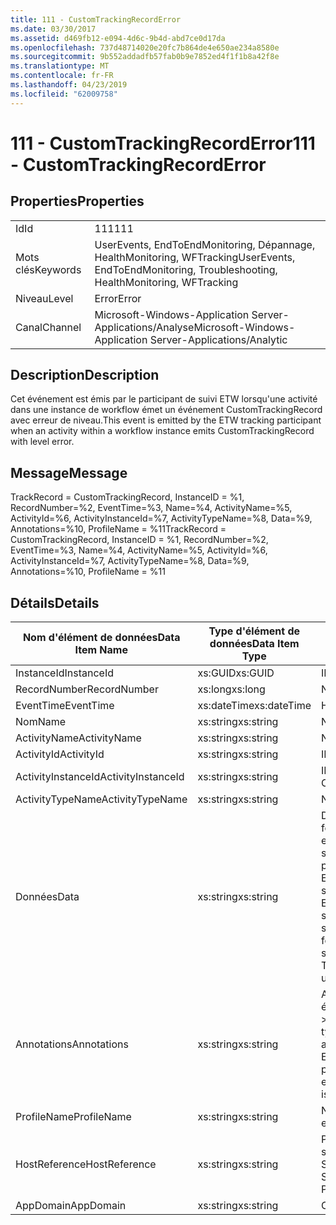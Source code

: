 ```yaml
---
title: 111 - CustomTrackingRecordError
ms.date: 03/30/2017
ms.assetid: d469fb12-e094-4d6c-9b4d-abd7ce0d17da
ms.openlocfilehash: 737d48714020e20fc7b864de4e650ae234a8580e
ms.sourcegitcommit: 9b552addadfb57fab0b9e7852ed4f1f1b8a42f8e
ms.translationtype: MT
ms.contentlocale: fr-FR
ms.lasthandoff: 04/23/2019
ms.locfileid: "62009758"
---
```

# <a name="111---customtrackingrecorderror"></a><span data-ttu-id="4fb4b-102">111 - CustomTrackingRecordError</span><span class="sxs-lookup"><span data-stu-id="4fb4b-102">111 - CustomTrackingRecordError</span></span>
## <a name="properties"></a><span data-ttu-id="4fb4b-103">Properties</span><span class="sxs-lookup"><span data-stu-id="4fb4b-103">Properties</span></span>  
  
|||  
|-|-|  
|<span data-ttu-id="4fb4b-104">Id</span><span class="sxs-lookup"><span data-stu-id="4fb4b-104">Id</span></span>|<span data-ttu-id="4fb4b-105">111</span><span class="sxs-lookup"><span data-stu-id="4fb4b-105">111</span></span>|  
|<span data-ttu-id="4fb4b-106">Mots clés</span><span class="sxs-lookup"><span data-stu-id="4fb4b-106">Keywords</span></span>|<span data-ttu-id="4fb4b-107">UserEvents, EndToEndMonitoring, Dépannage, HealthMonitoring, WFTracking</span><span class="sxs-lookup"><span data-stu-id="4fb4b-107">UserEvents, EndToEndMonitoring, Troubleshooting, HealthMonitoring, WFTracking</span></span>|  
|<span data-ttu-id="4fb4b-108">Niveau</span><span class="sxs-lookup"><span data-stu-id="4fb4b-108">Level</span></span>|<span data-ttu-id="4fb4b-109">Error</span><span class="sxs-lookup"><span data-stu-id="4fb4b-109">Error</span></span>|  
|<span data-ttu-id="4fb4b-110">Canal</span><span class="sxs-lookup"><span data-stu-id="4fb4b-110">Channel</span></span>|<span data-ttu-id="4fb4b-111">Microsoft-Windows-Application Server-Applications/Analyse</span><span class="sxs-lookup"><span data-stu-id="4fb4b-111">Microsoft-Windows-Application Server-Applications/Analytic</span></span>|  
  
## <a name="description"></a><span data-ttu-id="4fb4b-112">Description</span><span class="sxs-lookup"><span data-stu-id="4fb4b-112">Description</span></span>  
 <span data-ttu-id="4fb4b-113">Cet événement est émis par le participant de suivi ETW lorsqu'une activité dans une instance de workflow émet un événement CustomTrackingRecord avec erreur de niveau.</span><span class="sxs-lookup"><span data-stu-id="4fb4b-113">This event is emitted by the ETW tracking participant when an activity within a workflow instance emits CustomTrackingRecord with level error.</span></span>  
  
## <a name="message"></a><span data-ttu-id="4fb4b-114">Message</span><span class="sxs-lookup"><span data-stu-id="4fb4b-114">Message</span></span>  
 <span data-ttu-id="4fb4b-115">TrackRecord = CustomTrackingRecord, InstanceID = %1, RecordNumber=%2, EventTime=%3, Name=%4, ActivityName=%5, ActivityId=%6, ActivityInstanceId=%7, ActivityTypeName=%8, Data=%9, Annotations=%10, ProfileName = %11</span><span class="sxs-lookup"><span data-stu-id="4fb4b-115">TrackRecord = CustomTrackingRecord, InstanceID = %1, RecordNumber=%2, EventTime=%3, Name=%4, ActivityName=%5, ActivityId=%6, ActivityInstanceId=%7, ActivityTypeName=%8, Data=%9, Annotations=%10, ProfileName = %11</span></span>  
  
## <a name="details"></a><span data-ttu-id="4fb4b-116">Détails</span><span class="sxs-lookup"><span data-stu-id="4fb4b-116">Details</span></span>  
  
|<span data-ttu-id="4fb4b-117">Nom d'élément de données</span><span class="sxs-lookup"><span data-stu-id="4fb4b-117">Data Item Name</span></span>|<span data-ttu-id="4fb4b-118">Type d'élément de données</span><span class="sxs-lookup"><span data-stu-id="4fb4b-118">Data Item Type</span></span>|<span data-ttu-id="4fb4b-119">Description</span><span class="sxs-lookup"><span data-stu-id="4fb4b-119">Description</span></span>|  
|--------------------|--------------------|-----------------|  
|<span data-ttu-id="4fb4b-120">InstanceId</span><span class="sxs-lookup"><span data-stu-id="4fb4b-120">InstanceId</span></span>|<span data-ttu-id="4fb4b-121">xs:GUID</span><span class="sxs-lookup"><span data-stu-id="4fb4b-121">xs:GUID</span></span>|<span data-ttu-id="4fb4b-122">ID d'instance pour le workflow</span><span class="sxs-lookup"><span data-stu-id="4fb4b-122">The instance id for the workflow</span></span>|  
|<span data-ttu-id="4fb4b-123">RecordNumber</span><span class="sxs-lookup"><span data-stu-id="4fb4b-123">RecordNumber</span></span>|<span data-ttu-id="4fb4b-124">xs:long</span><span class="sxs-lookup"><span data-stu-id="4fb4b-124">xs:long</span></span>|<span data-ttu-id="4fb4b-125">Numéro de séquence de l'enregistrement émis.</span><span class="sxs-lookup"><span data-stu-id="4fb4b-125">The sequence number of the emitted record</span></span>|  
|<span data-ttu-id="4fb4b-126">EventTime</span><span class="sxs-lookup"><span data-stu-id="4fb4b-126">EventTime</span></span>|<span data-ttu-id="4fb4b-127">xs:dateTime</span><span class="sxs-lookup"><span data-stu-id="4fb4b-127">xs:dateTime</span></span>|<span data-ttu-id="4fb4b-128">Heure au format UTC à laquelle l'événement a été émis</span><span class="sxs-lookup"><span data-stu-id="4fb4b-128">The time in UTC when the event was emitted</span></span>|  
|<span data-ttu-id="4fb4b-129">Nom</span><span class="sxs-lookup"><span data-stu-id="4fb4b-129">Name</span></span>|<span data-ttu-id="4fb4b-130">xs:string</span><span class="sxs-lookup"><span data-stu-id="4fb4b-130">xs:string</span></span>|<span data-ttu-id="4fb4b-131">Nom de l'événement CustomTrackingRecord</span><span class="sxs-lookup"><span data-stu-id="4fb4b-131">The name of the CustomTrackingRecord</span></span>|  
|<span data-ttu-id="4fb4b-132">ActivityName</span><span class="sxs-lookup"><span data-stu-id="4fb4b-132">ActivityName</span></span>|<span data-ttu-id="4fb4b-133">xs:string</span><span class="sxs-lookup"><span data-stu-id="4fb4b-133">xs:string</span></span>|<span data-ttu-id="4fb4b-134">Nom de l'activité qui a émis l'événement CustomTrackingRecord</span><span class="sxs-lookup"><span data-stu-id="4fb4b-134">The name of the activity that emitted the CustomTrackingRecord</span></span>|  
|<span data-ttu-id="4fb4b-135">ActivityId</span><span class="sxs-lookup"><span data-stu-id="4fb4b-135">ActivityId</span></span>|<span data-ttu-id="4fb4b-136">xs:string</span><span class="sxs-lookup"><span data-stu-id="4fb4b-136">xs:string</span></span>|<span data-ttu-id="4fb4b-137">ID de l'activité qui a émis l'événement CustomTrackingRecord</span><span class="sxs-lookup"><span data-stu-id="4fb4b-137">The id of the activity that emitted the CustomTrackingRecord</span></span>|  
|<span data-ttu-id="4fb4b-138">ActivityInstanceId</span><span class="sxs-lookup"><span data-stu-id="4fb4b-138">ActivityInstanceId</span></span>|<span data-ttu-id="4fb4b-139">xs:string</span><span class="sxs-lookup"><span data-stu-id="4fb4b-139">xs:string</span></span>|<span data-ttu-id="4fb4b-140">ID d'instance de l'activité qui a émis l'événement CustomTrackingRecord</span><span class="sxs-lookup"><span data-stu-id="4fb4b-140">The instance id of the activity that emitted the CustomTrackingRecord</span></span>|  
|<span data-ttu-id="4fb4b-141">ActivityTypeName</span><span class="sxs-lookup"><span data-stu-id="4fb4b-141">ActivityTypeName</span></span>|<span data-ttu-id="4fb4b-142">xs:string</span><span class="sxs-lookup"><span data-stu-id="4fb4b-142">xs:string</span></span>|<span data-ttu-id="4fb4b-143">Nom de l'activité qui a émis l'événement CustomTrackingRecord</span><span class="sxs-lookup"><span data-stu-id="4fb4b-143">The name of the activity that emitted the CustomTrackingRecord</span></span>|  
|<span data-ttu-id="4fb4b-144">Données</span><span class="sxs-lookup"><span data-stu-id="4fb4b-144">Data</span></span>|<span data-ttu-id="4fb4b-145">xs:string</span><span class="sxs-lookup"><span data-stu-id="4fb4b-145">xs:string</span></span>|<span data-ttu-id="4fb4b-146">Données suivies avec cet événement.</span><span class="sxs-lookup"><span data-stu-id="4fb4b-146">The data that was tracked with this event.</span></span>  <span data-ttu-id="4fb4b-147">Les valeurs sont stockées dans un élément xml au format \<éléments >\< nom de l’élément = « dataName » type = "> dataValue\</élément > \< /éléments >.</span><span class="sxs-lookup"><span data-stu-id="4fb4b-147">The values are stored in an xml element in the format \<items>\< item  name = "dataName" type="System.String">dataValue\</item>\</items>.</span></span>  <span data-ttu-id="4fb4b-148">Si aucune donnée n’a été suivie, la chaîne contient \<éléments / >.</span><span class="sxs-lookup"><span data-stu-id="4fb4b-148">If no data was tracked then the string contains \<items/>.</span></span> <span data-ttu-id="4fb4b-149">La taille d'événement ETW est limitée par la taille de la mémoire tampon ETW ou par la charge utile maximale pour un événement ETW.</span><span class="sxs-lookup"><span data-stu-id="4fb4b-149">The ETW event size is limited by the ETW buffer size or the max payload for an ETW event.</span></span> <span data-ttu-id="4fb4b-150">Si la taille de l’événement dépasse les limites ETW, l’événement est tronqué en supprimant les annotations et en remplaçant la valeur de données avec \<éléments >... \</Items >.</span><span class="sxs-lookup"><span data-stu-id="4fb4b-150">If the size of the event exceeds the ETW limits, then the event is truncated by dropping the annotations and replacing the data value with \<items>...\</items>.</span></span>  <span data-ttu-id="4fb4b-151">Les types suivants sont stockés en tant que valeur telle que retournée par ToString(); string,char,bool,int,short,long,uint,ushort,ulong,System.Single,float,double,System.Guid,System.DateTimeOffset,System.DateTime.</span><span class="sxs-lookup"><span data-stu-id="4fb4b-151">The following types are stored as their value as returned by ToString(); string,char,bool,int,short,long,uint,ushort,ulong,System.Single,float,double,System.Guid,System.DateTimeOffset,System.DateTime.</span></span>  <span data-ttu-id="4fb4b-152">Tous les autres types sont sérialisés à l'aide de System.Runtime.Serialization.NetDataContractSerializer.</span><span class="sxs-lookup"><span data-stu-id="4fb4b-152">All other types are serialized using System.Runtime.Serialization.NetDataContractSerializer.</span></span>|  
|<span data-ttu-id="4fb4b-153">Annotations</span><span class="sxs-lookup"><span data-stu-id="4fb4b-153">Annotations</span></span>|<span data-ttu-id="4fb4b-154">xs:string</span><span class="sxs-lookup"><span data-stu-id="4fb4b-154">xs:string</span></span>|<span data-ttu-id="4fb4b-155">Annotations ayant été ajoutées à cet événement.</span><span class="sxs-lookup"><span data-stu-id="4fb4b-155">The annotations that were added to this event.</span></span>  <span data-ttu-id="4fb4b-156">Les valeurs sont stockées dans un élément xml au format \<éléments >\< nom de l’élément = « annotationName » type = "> annotationValue\</élément > \< /éléments >.</span><span class="sxs-lookup"><span data-stu-id="4fb4b-156">The values are stored in an xml element in the format \<items>\< item  name = "annotationName" type="System.String">annotationValue\</item>\</items>.</span></span>  <span data-ttu-id="4fb4b-157">Si aucune annotation n’est spécifiée, la chaîne contient \<éléments / >.</span><span class="sxs-lookup"><span data-stu-id="4fb4b-157">If no annotations are specified then the string contains \<items/>.</span></span> <span data-ttu-id="4fb4b-158">La taille d'événement ETW est limitée par la taille de la mémoire tampon ETW ou par la charge utile maximale pour un événement ETW.</span><span class="sxs-lookup"><span data-stu-id="4fb4b-158">The ETW event size is limited by the ETW buffer size or the max payload for an ETW event.</span></span> <span data-ttu-id="4fb4b-159">Si la taille de l’événement dépasse les limites ETW, l’événement est tronqué en supprimant les annotations et en remplaçant la valeur de l’annotation avec \<éléments >... \</Items >.</span><span class="sxs-lookup"><span data-stu-id="4fb4b-159">If the size of the event exceeds the ETW limits, then the event is truncated by dropping the annotations and replacing the annotation value with \<items>...\</items>.</span></span>|  
|<span data-ttu-id="4fb4b-160">ProfileName</span><span class="sxs-lookup"><span data-stu-id="4fb4b-160">ProfileName</span></span>|<span data-ttu-id="4fb4b-161">xs:string</span><span class="sxs-lookup"><span data-stu-id="4fb4b-161">xs:string</span></span>|<span data-ttu-id="4fb4b-162">Nom ou modèle de suivi qui a provoqué l'émission de cet événement</span><span class="sxs-lookup"><span data-stu-id="4fb4b-162">The name or the tracking profile that resulted in this event being emitted</span></span>|  
|<span data-ttu-id="4fb4b-163">HostReference</span><span class="sxs-lookup"><span data-stu-id="4fb4b-163">HostReference</span></span>|<span data-ttu-id="4fb4b-164">xs:string</span><span class="sxs-lookup"><span data-stu-id="4fb4b-164">xs:string</span></span>|<span data-ttu-id="4fb4b-165">Pour les services hébergés sur le Web, ce champ identifie de manière unique le service dans la hiérarchie Web.</span><span class="sxs-lookup"><span data-stu-id="4fb4b-165">For web hosted services, this field uniquely identifies the service in the web hierarchy.</span></span>  <span data-ttu-id="4fb4b-166">Son format est défini en tant que « chemin d’accès virtuel de Site Web nom Application&#124;chemin d’accès virtuel du Service&#124;ServiceName' exemple : « Default Web Site/CalculatorApplication&#124;/CalculatorService.svc&#124;CalculatorService »</span><span class="sxs-lookup"><span data-stu-id="4fb4b-166">Its format is defined as 'Web Site Name Application Virtual Path&#124;Service Virtual Path&#124;ServiceName' Example: 'Default Web Site/CalculatorApplication&#124;/CalculatorService.svc&#124;CalculatorService'</span></span>|  
|<span data-ttu-id="4fb4b-167">AppDomain</span><span class="sxs-lookup"><span data-stu-id="4fb4b-167">AppDomain</span></span>|<span data-ttu-id="4fb4b-168">xs:string</span><span class="sxs-lookup"><span data-stu-id="4fb4b-168">xs:string</span></span>|<span data-ttu-id="4fb4b-169">Chaîne retournée par AppDomain.CurrentDomain.FriendlyName.</span><span class="sxs-lookup"><span data-stu-id="4fb4b-169">The string returned by AppDomain.CurrentDomain.FriendlyName.</span></span>|
